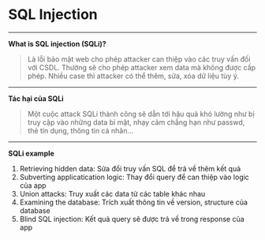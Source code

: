 # SQL Injection

---

**What is SQL injection (SQLi)?**

> Là lỗi bảo mật web cho phép attacker can thiệp vào các truy vấn đối với CSDL. Thường sẽ cho phép attacker xem data mà không được cấp phép. Nhiều case thì attacker có thể thêm, sửa, xóa dữ liệu tùy ý.

---

**Tác hại của SQLi**

> Một cuộc attack SQLi thành công sẽ dẫn tới hậu quả khó lường như bị truy cập vào những data bí mật, nhạy cảm chẳng hạn như passwd, thẻ tín dụng, thông tin cá nhân...

---

**SQLi example**

1. Retrieving hidden data: Sửa đổi truy vấn SQL để trả về thêm kết quả
2. Subverting applicatication logic: Thay đổi query để can thiệp vào logic của app
3. Union attacks: Truy xuất các data từ các table khác nhau
4. Examining the database: Trích xuất thông tin về version, structure của database
5. Blind SQL injection: Kết quả query sẽ được trả về trong response của app
